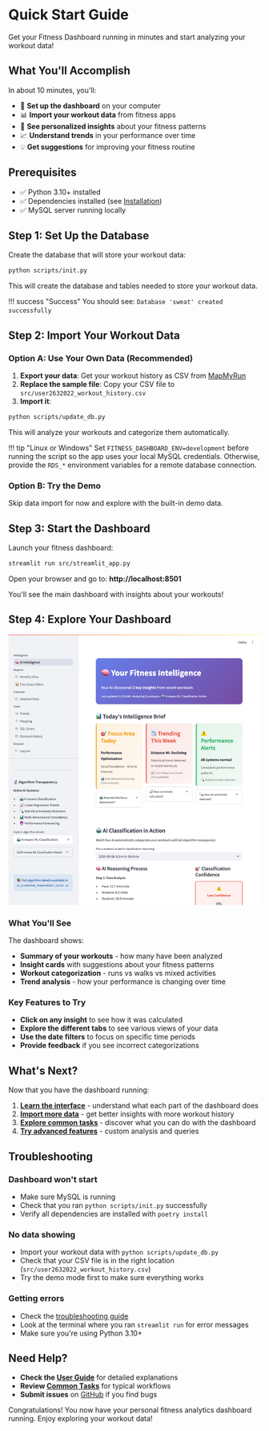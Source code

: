 # Quick Start Guide

Get your Fitness Dashboard running in minutes and start analyzing your workout data!

## What You'll Accomplish

In about 10 minutes, you'll:

- 🔧 **Set up the dashboard** on your computer
- 📊 **Import your workout data** from fitness apps
- 🧠 **See personalized insights** about your fitness patterns
- 📈 **Understand trends** in your performance over time
- 💡 **Get suggestions** for improving your fitness routine

## Prerequisites

- ✅ Python 3.10+ installed
- ✅ Dependencies installed (see [Installation](installation.md))
- ✅ MySQL server running locally

## Step 1: Set Up the Database

Create the database that will store your workout data:

```bash
python scripts/init.py
```

This will create the database and tables needed to store your workout data.

!!! success "Success"
    You should see: `Database 'sweat' created successfully`

## Step 2: Import Your Workout Data

### Option A: Use Your Own Data (Recommended)

1. **Export your data**: Get your workout history as CSV from [MapMyRun](https://www.mapmyfitness.com/workout/export/csv)
2. **Replace the sample file**: Copy your CSV file to `src/user2632022_workout_history.csv`
3. **Import it**:

```bash
python scripts/update_db.py
```

This will analyze your workouts and categorize them automatically.

!!! tip "Linux or Windows"
    Set `FITNESS_DASHBOARD_ENV=development` before running the script so the app uses your local MySQL credentials. Otherwise, provide the `RDS_*` environment variables for a remote database connection.

### Option B: Try the Demo

Skip data import for now and explore with the built-in demo data.

## Step 3: Start the Dashboard

Launch your fitness dashboard:

```bash
streamlit run src/streamlit_app.py
```

Open your browser and go to: **http://localhost:8501**

You'll see the main dashboard with insights about your workouts!

## Step 4: Explore Your Dashboard

![Your Dashboard](../assets/screenshots/pages/intelligence-dashboard-full.png)

### What You'll See

The dashboard shows:
- **Summary of your workouts** - how many have been analyzed
- **Insight cards** with suggestions about your fitness patterns
- **Workout categorization** - runs vs walks vs mixed activities
- **Trend analysis** - how your performance is changing over time

### Key Features to Try

- **Click on any insight** to see how it was calculated
- **Explore the different tabs** to see various views of your data
- **Use the date filters** to focus on specific time periods
- **Provide feedback** if you see incorrect categorizations

## What's Next?

Now that you have the dashboard running:
1. **[Learn the interface](../user-guide/dashboard-overview.md)** - understand what each part of the dashboard does
2. **[Import more data](../user-guide/data-import.md)** - get better insights with more workout history
3. **[Explore common tasks](../user-guide/user-journeys.md)** - discover what you can do with the dashboard
4. **[Try advanced features](../user-guide/sql-queries.md)** - custom analysis and queries

## Troubleshooting

### **Dashboard won't start**
- Make sure MySQL is running
- Check that you ran `python scripts/init.py` successfully
- Verify all dependencies are installed with `poetry install`

### **No data showing**
- Import your workout data with `python scripts/update_db.py`
- Check that your CSV file is in the right location (`src/user2632022_workout_history.csv`)
- Try the demo mode first to make sure everything works

### **Getting errors**
- Check the [troubleshooting guide](../reference/troubleshooting.md)
- Look at the terminal where you ran `streamlit run` for error messages
- Make sure you're using Python 3.10+

## Need Help?

- **Check the [User Guide](../user-guide/dashboard-overview.md)** for detailed explanations
- **Review [Common Tasks](../user-guide/user-journeys.md)** for typical workflows
- **Submit issues** on [GitHub](https://github.com/dagny099/fitness-dashboard/issues) if you find bugs

Congratulations! You now have your personal fitness analytics dashboard running. Enjoy exploring your workout data!